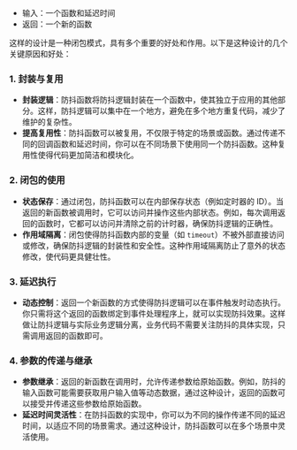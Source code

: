 - 输入：一个函数和延迟时间
- 返回：一个新的函数




这样的设计是一种闭包模式，具有多个重要的好处和作用。以下是这种设计的几个关键原因和好处：
### 1. **封装与复用**
   - **封装逻辑**：防抖函数将防抖逻辑封装在一个函数中，使其独立于应用的其他部分。这样，防抖逻辑可以集中在一个地方，避免在多个地方重复代码，减少了维护的复杂性。
   - **提高复用性**：防抖函数可以被复用，不仅限于特定的场景或函数。通过传递不同的回调函数和延迟时间，你可以在不同场景下使用同一个防抖函数。这种复用性使得代码更加简洁和模块化。

### 2. **闭包的使用**
   - **状态保存**：通过闭包，防抖函数可以在内部保存状态（例如定时器的 ID）。当返回的新函数被调用时，它可以访问并操作这些内部状态。例如，每次调用返回的函数时，它都可以访问并清除之前的计时器，确保防抖逻辑的正确性。
   - **作用域隔离**：闭包使得防抖函数内部的变量（如 `timeout`）不被外部直接访问或修改，确保防抖逻辑的封装性和安全性。这种作用域隔离防止了意外的状态修改，使代码更具健壮性。

### 3. **延迟执行**
   - **动态控制**：返回一个新函数的方式使得防抖逻辑可以在事件触发时动态执行。你只需将这个返回的函数绑定到事件处理程序上，就可以实现防抖效果。这样做让防抖逻辑与实际业务逻辑分离，业务代码不需要关注防抖的具体实现，只需调用返回的函数即可。

### 4. **参数的传递与继承**
   - **参数继承**：返回的新函数在调用时，允许传递参数给原始函数。例如，防抖的输入函数可能需要获取用户输入值等动态数据，通过这种设计，返回的函数可以接受并传递这些参数给原始函数。
   - **延迟时间灵活性**：在防抖函数的实现中，你可以为不同的操作传递不同的延迟时间，以适应不同的场景需求。通过这种设计，防抖函数可以在多个场景中灵活使用。

